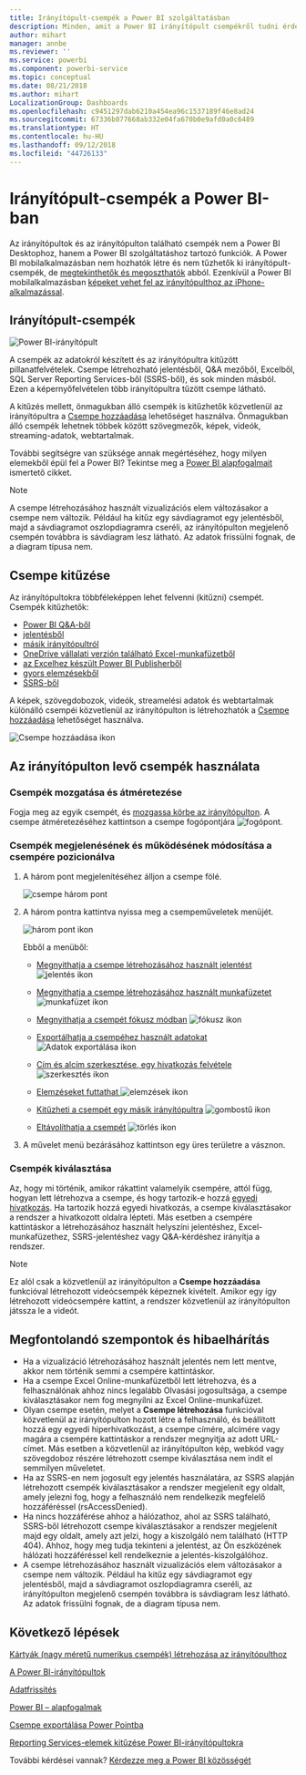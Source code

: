 ```yaml
---
title: Irányítópult-csempék a Power BI szolgáltatásban
description: Minden, amit a Power BI irányítópult csempékről tudni érdemes. Ide tartoznak az SQL Server Reporting Services-ből (SSRS-ből) létrehozott csempék is.
author: mihart
manager: annbe
ms.reviewer: ''
ms.service: powerbi
ms.component: powerbi-service
ms.topic: conceptual
ms.date: 08/21/2018
ms.author: mihart
LocalizationGroup: Dashboards
ms.openlocfilehash: c9451297dab6210a454ea96c1537189f46e8ad24
ms.sourcegitcommit: 67336b077668ab332e04fa670b0e9afd0a0c6489
ms.translationtype: HT
ms.contentlocale: hu-HU
ms.lasthandoff: 09/12/2018
ms.locfileid: "44726133"
---
```

# <a name="dashboard-tiles-in-power-bi"></a>Irányítópult-csempék a Power BI-ban
Az irányítópultok és az irányítópulton található csempék nem a Power BI Desktophoz, hanem a Power BI szolgáltatáshoz tartozó funkciók. A Power BI mobilalkalmazásban nem hozhatók létre és nem tűzhetők ki irányítópult-csempék, de [megtekinthetők és megoszthatók](consumer/mobile/mobile-tiles-in-the-mobile-apps.md) abból. Ezenkívül a Power BI mobilalkalmazásban [képeket vehet fel az irányítópulthoz az iPhone-alkalmazással](consumer/mobile/mobile-iphone-app-get-started.md).

## <a name="dashboard-tiles"></a>Irányítópult-csempék
![Power BI-irányítópult](media/service-dashboard-tiles/power-bi-dashboard.png)

A csempék az adatokról készített és az irányítópultra kitűzött pillanatfelvételek. Csempe létrehozható jelentésből, Q&A mezőből, Excelből, SQL Server Reporting Services-ből (SSRS-ből), és sok minden másból.  Ezen a képernyőfelvételen több irányítópultra tűzött csempe látható.

A kitűzés mellett, önmagukban álló csempék is kitűzhetők közvetlenül az irányítópultra a [Csempe hozzáadása](service-dashboard-add-widget.md) lehetőséget használva. Önmagukban álló csempék lehetnek többek között szövegmezők, képek, videók, streaming-adatok, webtartalmak.

További segítségre van szüksége annak megértéséhez, hogy milyen elemekből épül fel a Power BI?  Tekintse meg a [Power BI alapfogalmait](service-basic-concepts.md) ismertető cikket.

> [!NOTE]
> A csempe létrehozásához használt vizualizációs elem változásakor a csempe nem változik.  Például ha kitűz egy sávdiagramot egy jelentésből, majd a sávdiagramot oszlopdiagramra cseréli, az irányítópulton megjelenő csempén továbbra is sávdiagram lesz látható. Az adatok frissülni fognak, de a diagram típusa nem.
> 
> 

## <a name="pin-a-tile-from"></a>Csempe kitűzése
Az irányítópultokra többféleképpen lehet felvenni (kitűzni) csempét. Csempék kitűzhetők:

* [Power BI Q&A-ből](service-dashboard-pin-tile-from-q-and-a.md)
* [jelentésből](service-dashboard-pin-tile-from-report.md)
* [másik irányítópultról](service-pin-tile-to-another-dashboard.md)
* [OneDrive vállalati verzión található Excel-munkafüzetből](service-dashboard-pin-tile-from-excel.md)
* [az Excelhez készült Power BI Publisherből](publisher-for-excel.md)
* [gyors elemzésekből](service-insights.md)
* [SSRS-ből](https://msdn.microsoft.com/library/mt604784.aspx)

A képek, szövegdobozok, videók, streamelési adatok és webtartalmak különálló csempéi közvetlenül az irányítópulton is létrehozhatók a [Csempe hozzáadása](service-dashboard-add-widget.md) lehetőséget használva.

  ![Csempe hozzáadása ikon](media/service-dashboard-tiles/add_widgetnew.png)

## <a name="interacting-with-tiles-on-a-dashboard"></a>Az irányítópulton levő csempék használata
### <a name="move-and-resize-a-tile"></a>Csempék mozgatása és átméretezése
Fogja meg az egyik csempét, és [mozgassa körbe az irányítópulton](service-dashboard-edit-tile.md). A csempe átméretezéséhez kattintson a csempe fogópontjára ![fogópont](media/service-dashboard-tiles/resize-handle.jpg).

### <a name="hover-over-a-tile-to-change-the-appearance-and-behavior"></a>Csempék megjelenésének és működésének módosítása a csempére pozicionálva
1. A három pont megjelenítéséhez álljon a csempe fölé.
   
    ![csempe három pont](media/service-dashboard-tiles/ellipses_new.png)
2. A három pontra kattintva nyissa meg a csempeműveletek menüjét.
   
    ![három pont ikon](media/service-dashboard-tiles/power-bi-tile-menu.png)
   
    Ebből a menüből:
   
   * [Megnyithatja a csempe létrehozásához használt jelentést](service-reports.md) ![jelentés ikon](media/service-dashboard-tiles/chart-icon.jpg)  
   
   * [Megnyithatja a csempe létrehozásához használt munkafüzetet](service-reports.md) ![munkafüzet ikon](media/service-dashboard-tiles/power-bi-open-worksheet.png)  
     
    * [Megnyithatja a csempét fókusz módban](service-focus-mode.md) ![fókusz ikon](media/service-dashboard-tiles/fullscreen-icon.jpg)  
     * [Exportálhatja a csempéhez használt adatokat](power-bi-visualization-export-data.md) ![Adatok exportálása ikon](media/service-dashboard-tiles/export-icon.png)
     * [Cím és alcím szerkesztése, egy hivatkozás felvétele](service-dashboard-edit-tile.md) ![szerkesztés ikon](media/service-dashboard-tiles/pencil-icon.jpg)
     * [Elemzéseket futtathat ](service-insights.md) ![elemzések ikon](media/service-dashboard-tiles/power-bi-insights.png)
     * [Kitűzheti a csempét egy másik irányítópultra](service-pin-tile-to-another-dashboard.md)
       ![gombostű ikon](media/service-dashboard-tiles/pin-icon.jpg)
     * [Eltávolíthatja a csempét](service-dashboard-edit-tile.md)
     ![törlés ikon](media/service-dashboard-tiles/trash-icon.png)
3. A művelet menü bezárásához kattintson egy üres területre a vásznon.

### <a name="select-click-a-tile"></a>Csempék kiválasztása
Az, hogy mi történik, amikor rákattint valamelyik csempére, attól függ, hogyan lett létrehozva a csempe, és hogy tartozik-e hozzá [egyedi hivatkozás](service-dashboard-edit-tile.md). Ha tartozik hozzá egyedi hivatkozás, a csempe kiválasztásakor a rendszer a hivatkozott oldalra lépteti. Más esetben a csempére kattintáskor a létrehozásához használt helyszíni jelentéshez, Excel-munkafüzethez, SSRS-jelentéshez vagy Q&A-kérdéshez irányítja a rendszer.

> [!NOTE]
> Ez alól csak a közvetlenül az irányítópulton a **Csempe hozzáadása** funkcióval létrehozott videócsempék képeznek kivételt. Amikor egy így létrehozott videócsempére kattint, a rendszer közvetlenül az irányítópulton játssza le a videót.   
> 
> 

## <a name="considerations-and-troubleshooting"></a>Megfontolandó szempontok és hibaelhárítás
* Ha a vizualizáció létrehozásához használt jelentés nem lett mentve, akkor nem történik semmi a csempére kattintáskor.
* Ha a csempe Excel Online-munkafüzetből lett létrehozva, és a felhasználónak ahhoz nincs legalább Olvasási jogosultsága, a csempe kiválasztásakor nem fog megnyílni az Excel Online-munkafüzet.
* Olyan csempe esetén, melyet a **Csempe létrehozása** funkcióval közvetlenül az irányítópulton hozott létre a felhasználó, és beállított hozzá egy egyedi hiperhivatkozást, a csempe címére, alcímére vagy magára a csempére kattintáskor a rendszer megnyitja az adott URL-címet.  Más esetben a közvetlenül az irányítópulton kép, webkód vagy szövegdoboz részére létrehozott csempe kiválasztása nem indít el semmilyen műveletet.
* Ha az SSRS-en nem jogosult egy jelentés használatára, az SSRS alapján létrehozott csempék kiválasztásakor a rendszer megjelenít egy oldalt, amely jelezni fog, hogy a felhasználó nem rendelkezik megfelelő hozzáféréssel (rsAccessDenied).
* Ha nincs hozzáférése ahhoz a hálózathoz, ahol az SSRS található, SSRS-ből létrehozott csempe kiválasztásakor a rendszer megjelenít majd egy oldalt, amely azt jelzi, hogy a kiszolgáló nem található (HTTP 404). Ahhoz, hogy meg tudja tekinteni a jelentést, az Ön eszközének hálózati hozzáféréssel kell rendelkeznie a jelentés-kiszolgálóhoz.
* A csempe létrehozásához használt vizualizációs elem változásakor a csempe nem változik.  Például ha kitűz egy sávdiagramot egy jelentésből, majd a sávdiagramot oszlopdiagramra cseréli, az irányítópulton megjelenő csempén továbbra is sávdiagram lesz látható. Az adatok frissülni fognak, de a diagram típusa nem.

## <a name="next-steps"></a>Következő lépések
[Kártyák (nagy méretű numerikus csempék) létrehozása az irányítópulthoz](visuals/power-bi-visualization-card.md)

[A Power BI-irányítópultok](service-dashboards.md)  

[Adatfrissítés](refresh-data.md)

[Power BI – alapfogalmak](service-basic-concepts.md)

[Csempe exportálása Power Pointba](http://blogs.msdn.com/b/powerbidev/archive/2015/09/28/integrating-power-bi-tiles-into-office-documents.aspx)

[Reporting Services-elemek kitűzése Power BI-irányítópultokra](https://msdn.microsoft.com/library/mt604784.aspx)

További kérdései vannak? [Kérdezze meg a Power BI közösségét](http://community.powerbi.com/)

